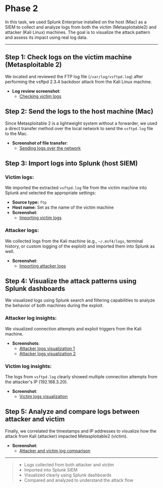 # Phase 2

In this task, we used Splunk Enterprise installed on the host (Mac) as a SIEM to collect and analyze logs from both the victim (Metasploitable2) and attacker (Kali Linux) machines. The goal is to visualize the attack pattern and assess its impact using real log data.

---

## Step 1: Check logs on the victim machine (Metasploitable 2)
We located and reviewed the FTP log file (`/var/log/vsftpd.log`) after performing the vsftpd 2.3.4 backdoor attack from the Kali Linux machine.
- **Log review screenshot**:
  - [Checking victim logs](./Phase2Screenshots/Step1CheckingVictimLogs.png)

## Step 2: Send the logs to the host machine (Mac)
Since Metasploitable 2 is a lightweight system without a forwarder, we used a direct transfer method over the local network to send the `vsftpd.log` file to the Mac.
- **Screenshot of file transfer**:
  - [Sending logs over the network](./Phase2Screenshots/Step2SendingLogsOnNetwork.png)

## Step 3: Import logs into Splunk (host SIEM)

### Victim logs:
We imported the extracted `vsftpd.log` file from the victim machine into Splunk and selected the appropriate settings:
- **Source type:** `ftp`
- **Host name:** Set as the name of the victim machine
- **Screenshot**:
  - [Importing victim logs](./Phase2Screenshots/Step3ImportingVictimLog.png)

### Attacker logs:
We collected logs from the Kali machine (e.g., `~/.msf4/logs`, terminal history, or custom logging of the exploit) and imported them into Splunk as well.
- **Screenshot**:
  - [Importing attacker logs](./Phase2Screenshots/Step3ImportingAttackerLogs.png)

## Step 4: Visualize the attack patterns using Splunk dashboards

We visualized logs using Splunk search and filtering capabilities to analyze the behavior of both machines during the exploit.

### Attacker log insights:
We visualized connection attempts and exploit triggers from the Kali machine.
- **Screenshots**:
  - [Attacker logs visualization 1](./Phase2Screenshots/Step4VisualizingAttackerLogs.png)
  - [Attacker logs visualization 2](./Phase2Screenshots/Step4VisualizingAttackerLogs2.png)

### Victim log insights:
The logs from `vsftpd.log` clearly showed multiple connection attempts from the attacker's IP (192.168.3.20).
- **Screenshot**:
  - [Victim logs visualization](./Phase2Screenshots/Step4VisualizingVictimLogs.png)

## Step 5: Analyze and compare logs between attacker and victim

Finally, we correlated the timestamps and IP addresses to visualize how the attack from Kali (attacker) impacted Metasploitable2 (victim).
- **Screenshot**:
  - [Attacker and victim log comparison](./Phase2Screenshots/Step5AttackerVictimLogComparison.png)

---

> - Logs collected from both attacker and victim
> - Imported into Splunk SIEM
> - Visualized clearly using Splunk dashboards
> - Compared and analyzed to understand the attack flow

